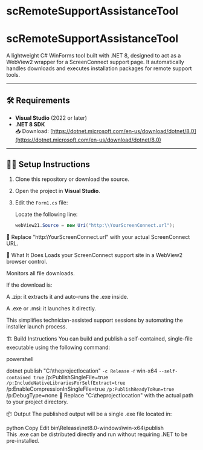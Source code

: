 # scRemoteSupportAssistanceTool

# scRemoteSupportAssistanceTool

A lightweight C# WinForms tool built with .NET 8, designed to act as a WebView2 wrapper for a ScreenConnect support page. It automatically handles downloads and executes installation packages for remote support tools.

---

## 🛠 Requirements

- **Visual Studio** (2022 or later)
- **.NET 8 SDK**  
  📥 Download: [https://dotnet.microsoft.com/en-us/download/dotnet/8.0](https://dotnet.microsoft.com/en-us/download/dotnet/8.0)

---

## 🧑‍💻 Setup Instructions

1. Clone this repository or download the source.
2. Open the project in **Visual Studio**.
3. Edit the `Form1.cs` file:

   Locate the following line:

   ```csharp
   webView21.Source = new Uri("http:\\YourScreenConnect.url");
🔁 Replace "http:\\YourScreenConnect.url" with your actual ScreenConnect URL.

🚀 What It Does
Loads your ScreenConnect support site in a WebView2 browser control.

Monitors all file downloads.

If the download is:

A .zip: it extracts it and auto-runs the .exe inside.

A .exe or .msi: it launches it directly.

This simplifies technician-assisted support sessions by automating the installer launch process.

🏗 Build Instructions
You can build and publish a self-contained, single-file executable using the following command:

powershell

dotnet publish "C:\theprojectlocation" `
  -c Release `
  -r win-x64 `
  --self-contained true `
  /p:PublishSingleFile=true `
  /p:IncludeNativeLibrariesForSelfExtract=true `
  /p:EnableCompressionInSingleFile=true `
  /p:PublishReadyToRun=true `
  /p:DebugType=none
📝 Replace "C:\theprojectlocation" with the actual path to your project directory.

📦 Output
The published output will be a single .exe file located in:

python
Copy
Edit
bin\Release\net8.0-windows\win-x64\publish\
This .exe can be distributed directly and run without requiring .NET to be pre-installed.
